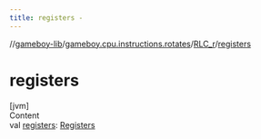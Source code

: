 ```yaml
---
title: registers -
---
```

//[gameboy-lib](../../index.md)/[gameboy.cpu.instructions.rotates](../index.md)/[RLC_r](index.md)/[registers](registers.md)



# registers  
[jvm]  
Content  
val [registers](registers.md): [Registers](../../gameboy.cpu/-registers/index.md)  



